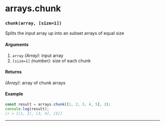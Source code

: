 # arrays.chunk

<!-- div class="doc-container" -->

<!-- div -->


<!-- div -->

<h3 id="chunkarray-size1"><code>chunk(array, [size=1])</code></h3>

Splits the input array up into an subset arrays of equal size

#### Arguments
1. `array` *(Array)*: input array
2. `[size=1]` *(number)*: size of each chunk

#### Returns
*(Array)*: array of chunk arrays

#### Example
```js
const result = arrays.chunk([1, 2, 3, 4, 5], 2);
console.log(result);
// > [[1, 2], [3, 4], [5]]
```
---

<!-- /div -->

<!-- /div -->

<!-- /div -->
